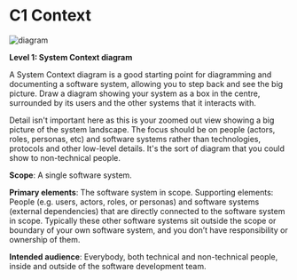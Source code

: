 # C1 Context

![diagram](https://www.plantuml.com/plantuml/svg/0/hLHDRzf04BtpAxQe1o85ED1UAbKAIGb9bGyKG5LEQB07s7QzO-sktQHLVqoKGzH8EKNz1VvZdJ4E41BrL0d9tjdPUS_llMNF1t0XIumw81lmAjJUQ1kPB4Qr227r7zfj1zzRSnqMsJJpw29fiw4LKTA6s6cmkSdIh7tmhZamOCFuzAHj8A0FN9fKGrif8_p_oQ0jkkNisadtydmycdmv7XrDJdhztjcdnawjDa3doJPa_AwgZtrMt3XDTNuVeFS4QbOyU1s1qepjOAvjJ8e9A5AG6ju8EYUL58yv6XM3wdJhF7LuxGCcattAR0pkkj417jZr7eFgMZ3NNdlLFLQDJdUdllEpfjJoG2EXgJR8lOUEsJVHncfP4aBT5tXaMIjIMSLQQLVSo6hcCksOZLUpp4QQ65B74ADNJ9wn6GgOvWfs2j4tncACVNuJMC4ReijrJ4uvz2bPNzm8Pig5r56EJhqo7nMu17wW1HL82F3FuTpnWwbQd1UFtBz9OrUzzQdJ0J_MlqB-Z1PePd7CkXizB-uP25JN1JtJ_6Q4uId5Q6HKeWsuofR-ODJijDwh51meD30bntiaF3WSnICBLPBHDkUaw8GJHPvXVwriwrs5HWBQY0PBbjAFJQdLjuesbyzvslMiFaX2XgUZWNnbNwfBAfpUcMPnYhlYjZmISOBN2qaho-SmnfcsUhNXqIwWnVmso5t3WcZ2RM0ZISkbhDMXh8ixy2lpYZjQOi_8MOoMbcdBgvB67_Ixl8mvLMmpbcx688AmdtpjnKvBeNXWlKl9ol1vYVcKZ2y5oC78qIs2SwAvmGs6_RBmBuhhJ4KKAdQlOMAY62KbLef3m7Vj0arrVLUtP-mbH_jQjfwAwupBBZy-3y_FsaUZqM38lTAvwgYyxx6tK1bRMRHXuBPLiBw7s_DUg74-3SNlvEb3RrySA8C_9BxkcaFnB2Vh45U7f7VzRHSOs6hOQ2kFnvlTs-aHDlS9AnpJXk9yO8zdob_dNm00)

**Level 1: System Context diagram**

A System Context diagram is a good starting point for diagramming and documenting a software system, allowing you to step back and see the big picture. Draw a diagram showing your system as a box in the centre, surrounded by its users and the other systems that it interacts with.

Detail isn't important here as this is your zoomed out view showing a big picture of the system landscape. The focus should be on people (actors, roles, personas, etc) and software systems rather than technologies, protocols and other low-level details. It's the sort of diagram that you could show to non-technical people.

**Scope**: A single software system.

**Primary elements**: The software system in scope.
Supporting elements: People (e.g. users, actors, roles, or personas) and software systems (external dependencies) that are directly connected to the software system in scope. Typically these other software systems sit outside the scope or boundary of your own software system, and you don’t have responsibility or ownership of them.

**Intended audience**: Everybody, both technical and non-technical people, inside and outside of the software development team.